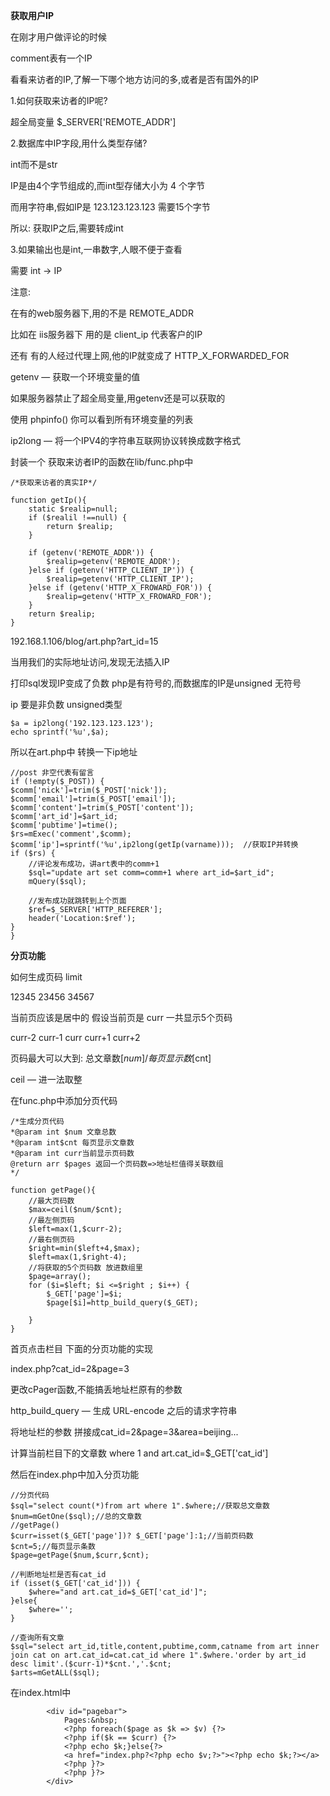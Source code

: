 **获取用户IP**

在刚才用户做评论的时候

comment表有一个IP

看看来访者的IP,了解一下哪个地方访问的多,或者是否有国外的IP

1.如何获取来访者的IP呢?

超全局变量 $_SERVER['REMOTE_ADDR']

2.数据库中IP字段,用什么类型存储?

int而不是str

IP是由4个字节组成的,而int型存储大小为 4 个字节

而用字符串,假如IP是 123.123.123.123 需要15个字节

所以: 获取IP之后,需要转成int

3.如果输出也是int,一串数字,人眼不便于查看

需要 int -> IP

注意:

在有的web服务器下,用的不是 REMOTE_ADDR

比如在 iis服务器下 用的是 client_ip 代表客户的IP

还有 有的人经过代理上网,他的IP就变成了 HTTP_X_FORWARDED_FOR

getenv — 获取一个环境变量的值

如果服务器禁止了超全局变量,用getenv还是可以获取的

使用 phpinfo() 你可以看到所有环境变量的列表

ip2long — 将一个IPV4的字符串互联网协议转换成数字格式


封装一个 获取来访者IP的函数在lib/func.php中

    /*获取来访者的真实IP*/
    
    function getIp(){
    	static $realip=null;
    	if ($realil !==null) {
    		return $realip;
    	}
    
    	if (getenv('REMOTE_ADDR')) {
    		$realip=getenv('REMOTE_ADDR');
    	}else if (getenv('HTTP_CLIENT_IP')) {
    		$realip=getenv('HTTP_CLIENT_IP');
    	}else if (getenv('HTTP_X_FROWARD_FOR')) {
    		$realip=getenv('HTTP_X_FROWARD_FOR');
    	}
    	return $realip;
    }


192.168.1.106/blog/art.php?art_id=15

当用我们的实际地址访问,发现无法插入IP

打印sql发现IP变成了负数 php是有符号的,而数据库的IP是unsigned 无符号

ip 要是非负数 unsigned类型

    $a = ip2long('192.123.123.123');
    echo sprintf('%u',$a);


所以在art.php中 转换一下ip地址

	//post 非空代表有留言
	if (!empty($_POST)) {
	$comm['nick']=trim($_POST['nick']);
	$comm['email']=trim($_POST['email']);
	$comm['content']=trim($_POST['content']);
	$comm['art_id']=$art_id;
	$comm['pubtime']=time();
	$rs=mExec('comment',$comm);
	$comm['ip']=sprintf('%u',ip2long(getIp(varname)));  //获取IP并转换
	if ($rs) {
		//评论发布成功，讲art表中的comm+1
		$sql="update art set comm=comm+1 where art_id=$art_id";
		mQuery($sql);

		//发布成功就跳转到上个页面
		$ref=$_SERVER['HTTP_REFERER'];
		header('Location:$ref');
	}
	}


**分页功能**

如何生成页码 limit

12345 23456 34567

当前页应该是居中的 假设当前页是 curr 一共显示5个页码

curr-2 curr-1 curr curr+1 curr+2

页码最大可以大到: 总文章数[$num]/每页显示数[$cnt]

ceil — 进一法取整

在func.php中添加分页代码

    /*生成分页代码
    *@param int $num 文章总数
    *@param int$cnt 每页显示文章数
    *@param int curr当前显示页码数
    @return arr $pages 返回一个页码数=>地址栏值得关联数组
    */
    
    function getPage(){
    	//最大页码数
    	$max=ceil($num/$cnt);
    	//最左侧页码
    	$left=max(1,$curr-2);
    	//最右侧页码
    	$right=min($left+4,$max);
    	$left=max(1,$right-4);
    	//将获取的5个页码数 放进数组里
    	$page=array();
    	for ($i=$left; $i <=$right ; $i++) { 
    		$_GET['page']=$i;
			$page[$i]=http_build_query($_GET);

    	}
    }



首页点击栏目 下面的分页功能的实现

index.php?cat_id=2&page=3

更改cPager函数,不能搞丢地址栏原有的参数

http_build_query — 生成 URL-encode 之后的请求字符串

将地址栏的参数 拼接成cat_id=2&page=3&area=beijing...

计算当前栏目下的文章数 where 1 and art.cat_id=$_GET['cat_id']

然后在index.php中加入分页功能

    //分页代码
    $sql="select count(*)from art where 1".$where;//获取总文章数
    $num=mGetOne($sql);//总的文章数
    //getPage()
    $curr=isset($_GET['page'])? $_GET['page']:1;//当前页码数
    $cnt=5;//每页显示条数
    $page=getPage($num,$curr,$cnt);
    
    //判断地址栏是否有cat_id
    if (isset($_GET['cat_id'])) {
    	$where="and art.cat_id=$_GET['cat_id']";
    }else{
    	$where='';
    }
    
    //查询所有文章
    $sql="select art_id,title,content,pubtime,comm,catname from art inner 
    join cat on art.cat_id=cat.cat_id where 1".$where.'order by art_id desc limit'.($curr-1)*$cnt.','.$cnt;
    $arts=mGetALL($sql);

在index.html中

			<div id="pagebar">
                Pages:&nbsp;
                <?php foreach($page as $k => $v) {?>
                <?php if($k == $curr) {?>
                <?php echo $k;}else{?>
                <a href="index.php?<?php echo $v;?>"><?php echo $k;?></a>
                <?php }?>
                <?php }?>
            </div>




